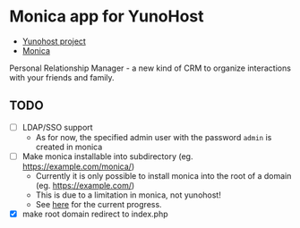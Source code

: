 # Monica app for YunoHost

- [Yunohost project](https://yunohost.org)
- [Monica](https://monicahq.com/)

Personal Relationship Manager - a new kind of CRM to organize interactions with your friends and family.

## TODO

* [ ] LDAP/SSO support
  * As for now, the specified admin user with the password `admin` is created in monica
* [ ] Make monica installable into subdirectory (eg. https://example.com/monica/)
  * Currently it is only possible to install monica into the root of a domain (eg. https://example.com/)
  * This is due to a limitation in monica, not yunohost!
  * See [here](https://github.com/monicahq/monica/issues/139) for the current progress.
* [x] make root domain redirect to index.php
